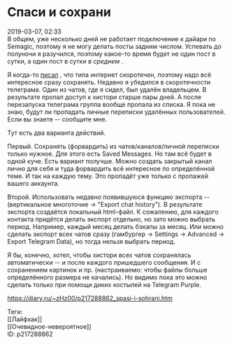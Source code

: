 Спаси и сохрани
================

   
 2019-03-07, 02:33   
  В общем, уже несколько дней не работает подключение к дайари по Semagic, поэтому я не могу делать посты задним числом. Успевать до полуночи я разучился, поэтому какое-то время будет не один пост в сутки, а один пост в сутки  *в среднем*  .   
   
 Я когда-то  [писал](Untitled%20[003])  , что типа интернет скоротечен, поэтому надо всё интересное сразу сохранять. Недавно я убедился в скоротечности телеграма. Один из чатов, где я сидел, был удалён владельцем. В результате пропал доступ к хистори старше пары дней. А после перезапуска телеграма группа вообще пропала из списка. Я пока не знаю, будут ли пропадать личные переписки удалённых пользователей. Если вы знаете -- сообщите мне.   
   
 Тут есть два варианта действий.   
   
 Первый. Сохранять (форвардить) из чатов/каналов/личной переписки только нужное. Для этого есть Saved Messages. Но там всё будет в одной куче. Есть вариант получше. Можно создать закрытый канал лично для себя и туда форвардить всё интересное по определённой теме. И так на каждую тему. Это пропадёт уже только с пропажей вашего аккаунта.   
   
 Второй. Использовать недавно появившуюся функцию экспорта -- (вертикальное многоточие -> "Export chat history"). В результате экспорта создаётся локальный html-файл. К сожалению, для каждого контакта придётся делать экспорт отдельно, но зато можно выбрать период. Например, каждый месяц делать бэкапы за месяц. Или можно сделать экспорт всех чатов сразу (гамбургер -> Settings -> Advanced -> Export Telegram Data), но тогда нельзя выбрать период.   
   
 Я бы, конечно, хотел, чтобы хистори всех чатов сохранялась автоматически -- и после каждого пришедшего сообщения. И с сохранением картинок и пр. (настраиваемо: чтобы файлы больше определённого размера не качались). Но видимо пока это можно сделать только при помощи диких костылей на Telegram Purple.   
    
 <https://diary.ru/~zHz00/p217288862_spasi-i-sohrani.htm>   
   
 Теги:   
 [[Лайфхак]]   
 [[Очевидное-невероятное]]   
 ID: p217288862